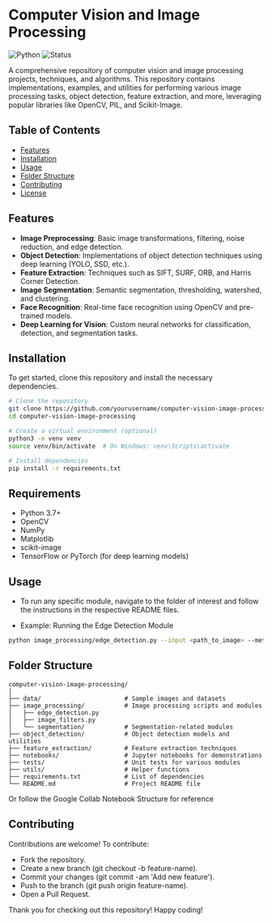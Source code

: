 # Computer Vision and Image Processing


![Python](https://img.shields.io/badge/python-3.7%2B-blue)
![Status](https://img.shields.io/badge/status-active-success)

A comprehensive repository of computer vision and image processing projects, techniques, and algorithms. This repository contains implementations, examples, and utilities for performing various image processing tasks, object detection, feature extraction, and more, leveraging popular libraries like OpenCV, PIL, and Scikit-Image.

## Table of Contents
- [Features](#features)
- [Installation](#installation)
- [Usage](#usage)
- [Folder Structure](#folder-structure)
- [Contributing](#contributing)
- [License](#license)

## Features
- **Image Preprocessing**: Basic image transformations, filtering, noise reduction, and edge detection.
- **Object Detection**: Implementations of object detection techniques using deep learning (YOLO, SSD, etc.).
- **Feature Extraction**: Techniques such as SIFT, SURF, ORB, and Harris Corner Detection.
- **Image Segmentation**: Semantic segmentation, thresholding, watershed, and clustering.
- **Face Recognition**: Real-time face recognition using OpenCV and pre-trained models.
- **Deep Learning for Vision**: Custom neural networks for classification, detection, and segmentation tasks.

## Installation

To get started, clone this repository and install the necessary dependencies.

```bash
# Clone the repository
git clone https://github.com/yourusername/computer-vision-image-processing.git
cd computer-vision-image-processing

# Create a virtual environment (optional)
python3 -m venv venv
source venv/bin/activate  # On Windows: venv\Scripts\activate

# Install dependencies
pip install -r requirements.txt
```
## Requirements
- Python 3.7+
- OpenCV
- NumPy
- Matplotlib
- scikit-image
- TensorFlow or PyTorch (for deep learning models)

## Usage
- To run any specific module, navigate to the folder of interest and follow the instructions in the respective README files.

- Example: Running the Edge Detection Module
```bash
python image_processing/edge_detection.py --input <path_to_image> --method <canny|sobel|laplacian>
```
## Folder Structure
```plaintext
computer-vision-image-processing/
│
├── data/                       # Sample images and datasets
├── image_processing/           # Image processing scripts and modules
│   ├── edge_detection.py
│   ├── image_filters.py
│   └── segmentation/           # Segmentation-related modules
├── object_detection/           # Object detection models and utilities
├── feature_extraction/         # Feature extraction techniques
├── notebooks/                  # Jupyter notebooks for demonstrations
├── tests/                      # Unit tests for various modules
├── utils/                      # Helper functions
├── requirements.txt            # List of dependencies
└── README.md                   # Project README file
```
Or follow the Google Collab Notebook Structure for reference

## Contributing
Contributions are welcome! To contribute:

- Fork the repository.
- Create a new branch (git checkout -b feature-name).
- Commit your changes (git commit -am 'Add new feature').
- Push to the branch (git push origin feature-name).
- Open a Pull Request.







Thank you for checking out this repository! Happy coding!
